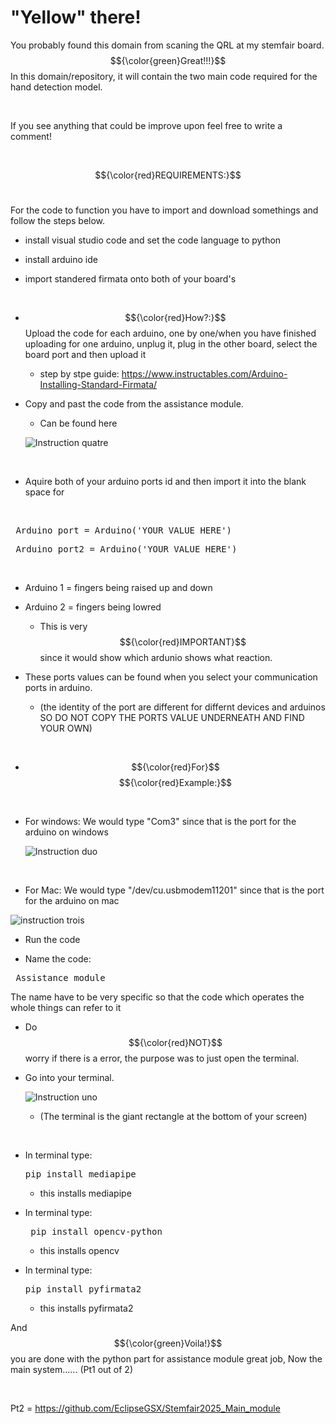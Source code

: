 
# "Yellow" there!

You probably found this domain from scaning the QRL at my stemfair board. $${\color{green}Great!!!}$$
In this domain/repository, it will contain the two main code required for the hand detection model.

&nbsp;

If you see anything that could be improve upon feel free to write a comment!

&nbsp;

$${\color{red}REQUIREMENTS:}$$
&nbsp;

For the code to function you have to import and download somethings and follow the steps below.
- install visual studio code and set the code language to python
- install arduino ide
- import standered firmata onto both of your board's

  &nbsp;
- $${\color{red}How?:}$$ Upload the code for each arduino, one by one/when you have finished uploading for one arduino, unplug it, plug in the other board, select the board port and then upload it
  - step by stpe guide: https://www.instructables.com/Arduino-Installing-Standard-Firmata/
- Copy and past the code from the assistance module.
  - Can be found here
    
  ![Instruction quatre](https://github.com/user-attachments/assets/c864475e-16e4-4e22-89c6-75258a2c8e16)

  &nbsp;

- Aquire both of your arduino ports id and then import it into the blank space for
  
&nbsp;
<pre> Arduino_port = Arduino('YOUR VALUE HERE') </pre>
<pre> Arduino_port2 = Arduino('YOUR VALUE HERE') </pre>

&nbsp;

- Arduino 1 = fingers being raised up and down
- Arduino 2 = fingers being lowred
  &nbsp;
  
  - This is very $${\color{red}IMPORTANT}$$ since it would show which ardunio shows what reaction.
  &nbsp;

 - These ports values can be found when you select your communication ports in arduino.
    - (the identity of the port are different for differnt devices and arduinos SO DO NOT COPY THE PORTS VALUE UNDERNEATH AND FIND YOUR OWN)
 
  &nbsp;

-  $${\color{red}For}$$  $${\color{red}Example:}$$

  &nbsp;
- For windows: We would type "Com3" since that is the port for the arduino on windows
  
  ![Instruction duo](https://github.com/user-attachments/assets/969650dd-9c4a-4c83-82d6-d2019e57a3d8)

  &nbsp;

- For Mac: We would type "/dev/cu.usbmodem11201" since that is the port for the arduino on mac
  
![instruction trois](https://github.com/user-attachments/assets/6b327f6e-ec8b-4391-86d0-3bacfd373b3f)


- Run the code
  
- Name the code:

<pre> Assistance_module </pre>  

The name have to be very specific so that the code which operates the whole things can refer to it 

- Do $${\color{red}NOT}$$ worry if there is a error, the purpose was to just open the terminal.
  
- Go into your terminal.
  
  ![Instruction uno](https://github.com/user-attachments/assets/adc15f03-8bc7-4d4d-b5f9-c04bd100fd86)
  
  - (The terminal is the giant rectangle at the bottom of your screen)
  
&nbsp;


- In terminal type:
  <pre>pip install mediapipe</pre>
  
   - this installs mediapipe
&nbsp;
- In terminal type:
  <pre> pip install opencv-python</pre>
  - this installs opencv
&nbsp;

- In terminal type:
  <pre>pip install pyfirmata2</pre>
  - this installs pyfirmata2

And $${\color{green}Voila!}$$ you are done with the python part for assistance module great job, Now the main system...... (Pt1 out of 2)

&nbsp; 

Pt2 = https://github.com/EclipseGSX/Stemfair2025_Main_module 






